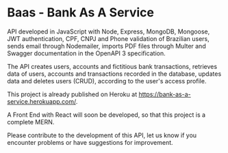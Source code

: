 # Baas - Bank As A Service

API developed in JavaScript with Node, Express, MongoDB, Mongoose, JWT authentication, CPF, CNPJ and Phone validation of Brazilian users, sends email through Nodemailer, imports PDF files through Multer and Swagger documentation in the OpenAPI 3 specification.

The API creates users, accounts and fictitious bank transactions, retrieves data of users, accounts and transactions recorded in the database, updates data and deletes users (CRUD), according to the user's access profile.

This project is already published on Heroku at https://bank-as-a-service.herokuapp.com/.

A Front End with React will soon be developed, so that this project is a complete MERN.

Please contribute to the development of this API, let us know if you encounter problems or have suggestions for improvement.
